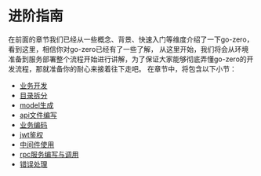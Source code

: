 # 进阶指南

在前面的章节我们已经从一些概念、背景、快速入门等维度介绍了一下go-zero，看到这里，相信你对go-zero已经有了一些了解，
从这里开始，我们将会从环境准备到服务部署整个流程开始进行讲解，为了保证大家能够彻底弄懂go-zero的开发流程，那就准备你的耐心来接着往下走吧。
在章节中，将包含以下小节：

* [业务开发](business-dev)
* [目录拆分](service-design)
* [model生成](model-gen)
* [api文件编写](api-coding)
* [业务编码](business-coding)
* [jwt鉴权](jwt)
* [中间件使用](middleware)
* [rpc服务编写与调用](rpc-call)
* [错误处理](error-handle)